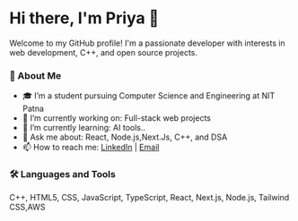 # Hi there, I'm Priya 👋

Welcome to my GitHub profile! I'm a passionate developer with interests in web development, C++, and open source projects.

### 🚀 About Me
- 🎓 I’m a student pursuing Computer Science and Engineering at NIT Patna
- 🔭 I’m currently working on: Full-stack web projects
- 🌱 I’m currently learning:  AI tools..
- 💬 Ask me about: React, Node.js,Next.Js, C++, and DSA
- 📫 How to reach me: [LinkedIn](https://www.linkedin.com/in/priya-kumari-469006261/) | [Email](priya.kumari811101@gmail.com)

### 🛠️ Languages and Tools

C++, HTML5, CSS, JavaScript, TypeScript, React, Next.js, Node.js, Tailwind CSS,AWS



